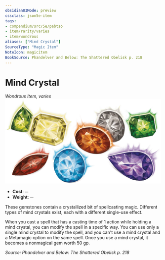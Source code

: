 ```yaml
---
obsidianUIMode: preview
cssclass: json5e-item
tags:
- compendium/src/5e/pabtso
- item/rarity/varies
- item/wondrous
aliases: ["Mind Crystal"]
SourceType: "Magic Item"
NoteIcon: magicitem
BookSource: Phandelver and Below: The Shattered Obelisk p. 218
---
```

# Mind Crystal
*Wondrous Item, varies*  
![](https://raw.githubusercontent.com/5etools-mirror-2/5etools-img/main/items/PaBTSO/Mind%20Crystal.webp#right)  

- **Cost**: ⏤
- **Weight**: ⏤

These gemstones contain a crystallized bit of spellcasting magic. Different types of mind crystals exist, each with a different single-use effect.

When you cast a spell that has a casting time of 1 action while holding a mind crystal, you can modify the spell in a specific way. You can use only a single mind crystal to modify the spell, and you can't use a mind crystal and a Metamagic option on the same spell. Once you use a mind crystal, it becomes a nonmagical gem worth 50 gp.

*Source: Phandelver and Below: The Shattered Obelisk p. 218*